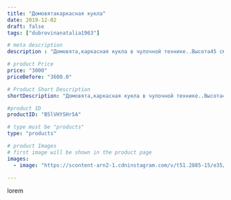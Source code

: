 ```yaml
---
title: "Домовятакаркасная кукла"
date: 2019-12-02
draft: false
tags: ["dubrovinanatalia1963"]

# meta description
description : "Домовята,каркасная кукла в чулочной технике..Высота45 см.Ножки ,ручки,туловище гнутся.Ждут своего хозяина"

# product Price
price: "3000"
priceBefore: "3600.0"

# Product Short Description
shortDescription: "Домовята,каркасная кукла в чулочной технике..Высота45 см.Ножки ,ручки,туловище гнутся.Ждут своего хозяина"

#product ID
productID: "B5lVHYSHr5A"

# type must be "products"
type: "products"

# product Images
# first image will be shown in the product page
images:
  - image: "https://scontent-arn2-1.cdninstagram.com/v/t51.2885-15/e35/79205947_2955334341224306_6647456826585230459_n.jpg?se=7&tp=1&_nc_ht=scontent-arn2-1.cdninstagram.com&_nc_cat=102&_nc_ohc=RZBWmlfjUD8AX_rL8AV&ccb=7-4&oh=ad0c2c3f6f6faf3b5390dcb9a24456aa&oe=608177C7&ig_cache_key=MjE5MDI0OTY1OTg3MjQ5MzEyMA%3D%3D.2-ccb7-4"

---
```

lorem

